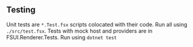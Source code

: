 ## Testing
Unit tests are `*.Test.fsx` scripts colocated with their code. Run all using `./src/test.fsx`.
Tests with mock host and providers are in FSUI.Renderer.Tests. Run using `dotnet test`
